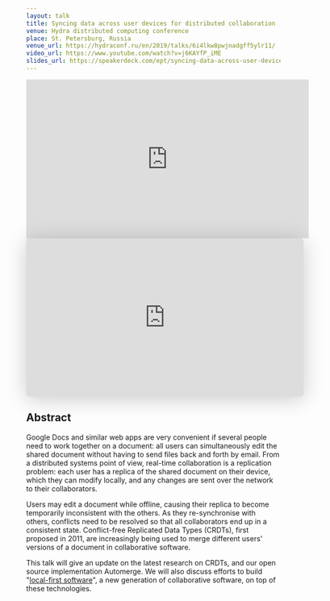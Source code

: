 ```yaml
---
layout: talk
title: Syncing data across user devices for distributed collaboration
venue: Hydra distributed computing conference
place: St. Petersburg, Russia
venue_url: https://hydraconf.ru/en/2019/talks/6i4lkw8pwjnadgff5ylr11/
video_url: https://www.youtube.com/watch?v=j6KAYfP_iME
slides_url: https://speakerdeck.com/ept/syncing-data-across-user-devices-for-distributed-collaboration
---
```


<iframe width="560" height="315" src="https://www.youtube-nocookie.com/embed/j6KAYfP_iME" frameborder="0" allow="encrypted-media; picture-in-picture" allowfullscreen></iframe>

<iframe class="speakerdeck-iframe" frameborder="0" src="https://speakerdeck.com/player/4e8242c59c7541e1b8b9be59e093ab2f" title="Syncing data across user devices for distributed collaboration" allowfullscreen="true" mozallowfullscreen="true" webkitallowfullscreen="true" style="border: 0px; background: padding-box padding-box rgba(0, 0, 0, 0.1); margin: 0px; padding: 0px; border-radius: 6px; box-shadow: rgba(0, 0, 0, 0.2) 0px 5px 40px; width: 550px; height: 314px;" data-ratio="1.78343949044586"></iframe>


Abstract
--------

Google Docs and similar web apps are very convenient if several people need to work together on
a document: all users can simultaneously edit the shared document without having to send files back
and forth by email. From a distributed systems point of view, real-time collaboration is
a replication problem: each user has a replica of the shared document on their device, which they
can modify locally, and any changes are sent over the network to their collaborators.

Users may edit a document while offline, causing their replica to become temporarily inconsistent
with the others. As they re-synchronise with others, conflicts need to be resolved so that all
collaborators end up in a consistent state. Conflict-free Replicated Data Types (CRDTs), first
proposed in 2011, are increasingly being used to merge different users' versions of a document in
collaborative software.

This talk will give an update on the latest research on CRDTs, and our open source implementation
Automerge. We will also discuss efforts to build
"[local-first software](https://www.inkandswitch.com/local-first.html)", a new generation of
collaborative software, on top of these technologies.
